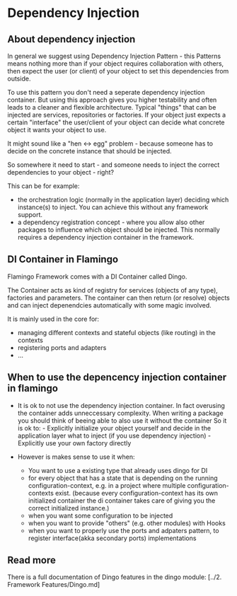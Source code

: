 # Dependency Injection

## About dependency injection

In general we suggest using Dependency Injection Pattern - this Patterns means nothing more than
if your object requires collaboration with others, then expect the user (or client)
of your object to set this dependencies from outside.

To use this pattern you don't need a seperate dependency injection container. 
But using this approach gives you higher testability and often leads to a cleaner and flexible architecture.
Typical "things" that can be injected are services, repositories or factories. If your object just expects a certain
"interface" the user/client of your object can decide what concrete object it wants your object to use.

It might sound like a "hen <-> egg" problem - because someone has to decide on the concrete instance that should
be injected.
 
So somewhere it need to start - and someone needs to inject the correct dependencies to your object - right?

This can be for example:
- the orchestration logic (normally in the application layer) deciding which instance(s) to inject.
You can achieve this without any framework support.
- a dependency registration concept - where you allow also other packages to influence which object should be injected.
This normally requires a dependency injection container in the framework.

## DI Container in Flamingo

Flamingo Framework comes with a DI Container called Dingo.

The Container acts as kind of registry for services (objects of any type), factories and parameters.
The container can then return (or resolve) objects and can inject depenendcies automatically with some magic involved.

It is mainly used in the core for:

- managing different contexts and stateful objects (like routing) in the contexts
- registering ports and adapters
- ...


## When to use the depencency injection container in flamingo

- It is ok to not use the dependency injection container. In fact overusing the container adds unneccessary complexity.
When writing a package you should think of beeing able to also use it without the container
 So it is ok to:
	   - Explicitly initialize your object yourself and decide in the application layer what to inject (if you use dependency injection)
	   - Explicitly use your own factory directly 
	 
- However is makes sense to use it when:

    - You want to use a existing type that already uses dingo for DI
    - for every object that has a state that is depending on the running configuration-context, e.g. in a project where multiple configuration-contexts exist. 
      (because every configuration-context has its own initialized container the di container takes care of giving you the correct initialized instance.)
    - when you want some configuration to be injected
    - when you want to provide "others" (e.g. other modules) with Hooks
    - when you want to properly use the ports and adpaters pattern, to register interface(akka secondary ports) implementations 

## Read more
There is a full documentation of Dingo features in the dingo module:
[../2. Framework Features/Dingo.md]
